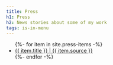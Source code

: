 ```yaml
---
title: Press
h1: Press
h2: News stories about some of my work
tags: is-in-menu
---
```

<ul>
  {%- for item in site.press-items -%}
  <li>
    <a href="{{ item.link }}" target="_blank" rel="noreferrer">{{ item.title }} | {{ item.source }}</a>
  </li>
  {%- endfor -%}
</ul>